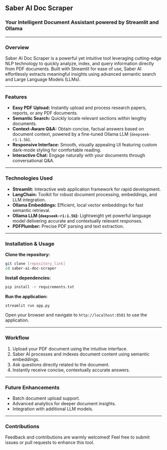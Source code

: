 ## Saber AI Doc Scraper

### Your Intelligent Document Assistant powered by Streamlit and Ollama

---

### Overview

Saber AI Doc Scraper is a powerful yet intuitive tool leveraging cutting-edge NLP technology to quickly analyze, index, and query information directly from PDF documents. Built with Streamlit for ease of use, Saber AI effortlessly extracts meaningful insights using advanced semantic search and Large Language Models (LLMs).

---

### Features

- **Easy PDF Upload:** Instantly upload and process research papers, reports, or any PDF documents.
- **Semantic Search:** Quickly locate relevant sections within lengthy documents.
- **Context-Aware Q&A:** Obtain concise, factual answers based on document context, powered by a fine-tuned Ollama LLM (`deepseek-r1:1.5b`).
- **Responsive Interface:** Smooth, visually appealing UI featuring custom dark-mode styling for comfortable reading.
- **Interactive Chat:** Engage naturally with your documents through conversational Q&A.

---

### Technologies Used

- **Streamlit:** Interactive web application framework for rapid development.
- **LangChain:** Toolkit for robust document processing, embeddings, and LLM integration.
- **Ollama Embeddings:** Efficient, local vector embeddings for fast semantic retrieval.
- **Ollama LLM (`deepseek-r1:1.5b`):** Lightweight yet powerful language model delivering accurate and contextually relevant responses.
- **PDFPlumber:** Precise PDF parsing and text extraction.

---

### Installation & Usage

**Clone the repository:**

```bash
git clone [repository_link]
cd saber-ai-doc-scraper
```

**Install dependencies:**

```bash
pip install -r requirements.txt
```

**Run the application:**

```bash
streamlit run app.py
```

Open your browser and navigate to `http://localhost:8501` to use the application.

---

### Workflow

1. Upload your PDF document using the intuitive interface.
2. Saber AI processes and indexes document content using semantic embeddings.
3. Ask questions directly related to the document.
4. Instantly receive concise, contextually accurate answers.

---

### Future Enhancements

- Batch document upload support.
- Advanced analytics for deeper document insights.
- Integration with additional LLM models.

---

### Contributions

Feedback and contributions are warmly welcomed! Feel free to submit issues or pull requests to enhance this tool.

